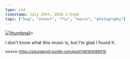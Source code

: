 ```yaml
---
type: vid
timestamp: July 29th, 2016 2:51pm
tags: ["bug", "insect", "fly", "macro", "photography"]
---
```

[![thumbnail](http://i3.ytimg.com/vi/G1vLIfLtD60/hqdefault.jpg)](https://www.youtube.com/watch?v=G1vLIfLtD60)>
    
I don’t know what this music is, but I’m glad I found it.
 
  
<small>source: https://saturdayxiii.tumblr.com/post/148164088519</small>